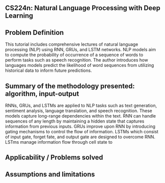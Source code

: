 ## CS224n: Natural Language Processing with Deep Learning
## Problem Definition
This tutorial includes comprehensive lectures of natural language processing (NLP) using RNN, GRUs, and LSTM networks. NLP models aim to compute the probability of occurrence of a sequence of words to perform tasks such as speech recognition. The author introduces how languages models predict the likelihood of word sequences from utilizing historical data to inform future predictions.
## Summary of the methodology presented: algorithm, input-output
RNNs, GRUs, and LSTMs are applied to NLP tasks such as text generation, sentiment analysis, language translation, and speech recognition. These models capture long-range dependencies within the text. RNN can handle sequences of any length by maintaining a hidden state that captures information from previous inputs. GRUs improve upon RNN by introducing gating mechanisms to control the flow of information. LSTMs which consist of input gate, forget fate, and output gate are designed to overcome RNN. LSTms manage information flow through cell state to
## Applicability / Problems solved

## Assumptions and limitations
